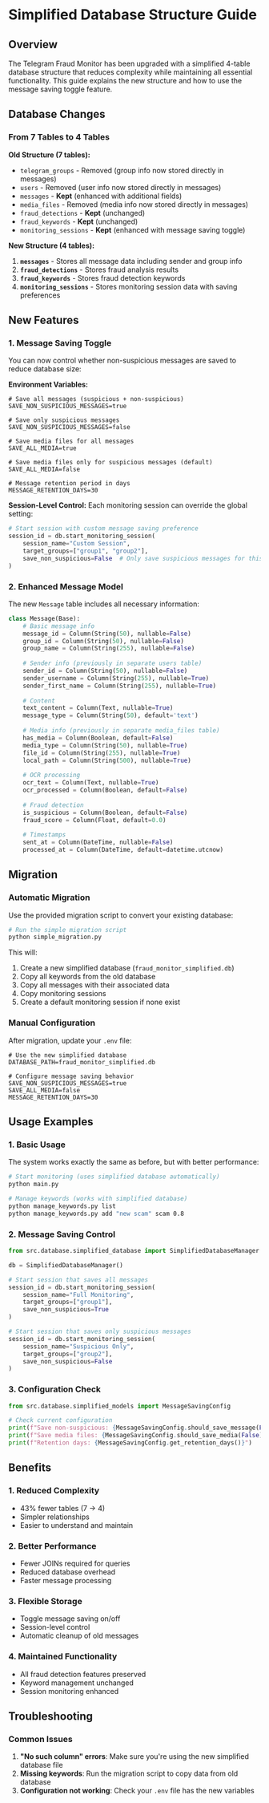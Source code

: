 # Simplified Database Structure Guide

## Overview

The Telegram Fraud Monitor has been upgraded with a simplified 4-table database structure that reduces complexity while maintaining all essential functionality. This guide explains the new structure and how to use the message saving toggle feature.

## Database Changes

### From 7 Tables to 4 Tables

**Old Structure (7 tables):**
- `telegram_groups` - Removed (group info now stored directly in messages)
- `users` - Removed (user info now stored directly in messages)  
- `messages` - **Kept** (enhanced with additional fields)
- `media_files` - Removed (media info now stored directly in messages)
- `fraud_detections` - **Kept** (unchanged)
- `fraud_keywords` - **Kept** (unchanged)
- `monitoring_sessions` - **Kept** (enhanced with message saving toggle)

**New Structure (4 tables):**
1. **`messages`** - Stores all message data including sender and group info
2. **`fraud_detections`** - Stores fraud analysis results
3. **`fraud_keywords`** - Stores fraud detection keywords
4. **`monitoring_sessions`** - Stores monitoring session data with saving preferences

## New Features

### 1. Message Saving Toggle

You can now control whether non-suspicious messages are saved to reduce database size:

**Environment Variables:**
```env
# Save all messages (suspicious + non-suspicious)
SAVE_NON_SUSPICIOUS_MESSAGES=true

# Save only suspicious messages
SAVE_NON_SUSPICIOUS_MESSAGES=false

# Save media files for all messages
SAVE_ALL_MEDIA=true

# Save media files only for suspicious messages (default)
SAVE_ALL_MEDIA=false

# Message retention period in days
MESSAGE_RETENTION_DAYS=30
```

**Session-Level Control:**
Each monitoring session can override the global setting:
```python
# Start session with custom message saving preference
session_id = db.start_monitoring_session(
    session_name="Custom Session",
    target_groups=["group1", "group2"],
    save_non_suspicious=False  # Only save suspicious messages for this session
)
```

### 2. Enhanced Message Model

The new `Message` table includes all necessary information:

```python
class Message(Base):
    # Basic message info
    message_id = Column(String(50), nullable=False)
    group_id = Column(String(50), nullable=False)
    group_name = Column(String(255), nullable=False)
    
    # Sender info (previously in separate users table)
    sender_id = Column(String(50), nullable=False)
    sender_username = Column(String(255), nullable=True)
    sender_first_name = Column(String(255), nullable=True)
    
    # Content
    text_content = Column(Text, nullable=True)
    message_type = Column(String(50), default='text')
    
    # Media info (previously in separate media_files table)
    has_media = Column(Boolean, default=False)
    media_type = Column(String(50), nullable=True)
    file_id = Column(String(255), nullable=True)
    local_path = Column(String(500), nullable=True)
    
    # OCR processing
    ocr_text = Column(Text, nullable=True)
    ocr_processed = Column(Boolean, default=False)
    
    # Fraud detection
    is_suspicious = Column(Boolean, default=False)
    fraud_score = Column(Float, default=0.0)
    
    # Timestamps
    sent_at = Column(DateTime, nullable=False)
    processed_at = Column(DateTime, default=datetime.utcnow)
```

## Migration

### Automatic Migration

Use the provided migration script to convert your existing database:

```bash
# Run the simple migration script
python simple_migration.py
```

This will:
1. Create a new simplified database (`fraud_monitor_simplified.db`)
2. Copy all keywords from the old database
3. Copy all messages with their associated data
4. Copy monitoring sessions
5. Create a default monitoring session if none exist

### Manual Configuration

After migration, update your `.env` file:

```env
# Use the new simplified database
DATABASE_PATH=fraud_monitor_simplified.db

# Configure message saving behavior
SAVE_NON_SUSPICIOUS_MESSAGES=true
SAVE_ALL_MEDIA=false
MESSAGE_RETENTION_DAYS=30
```

## Usage Examples

### 1. Basic Usage

The system works exactly the same as before, but with better performance:

```bash
# Start monitoring (uses simplified database automatically)
python main.py

# Manage keywords (works with simplified database)
python manage_keywords.py list
python manage_keywords.py add "new scam" scam 0.8
```

### 2. Message Saving Control

```python
from src.database.simplified_database import SimplifiedDatabaseManager

db = SimplifiedDatabaseManager()

# Start session that saves all messages
session_id = db.start_monitoring_session(
    session_name="Full Monitoring",
    target_groups=["group1"],
    save_non_suspicious=True
)

# Start session that saves only suspicious messages
session_id = db.start_monitoring_session(
    session_name="Suspicious Only",
    target_groups=["group2"],
    save_non_suspicious=False
)
```

### 3. Configuration Check

```python
from src.database.simplified_models import MessageSavingConfig

# Check current configuration
print(f"Save non-suspicious: {MessageSavingConfig.should_save_message(False)}")
print(f"Save media files: {MessageSavingConfig.should_save_media(False)}")
print(f"Retention days: {MessageSavingConfig.get_retention_days()}")
```

## Benefits

### 1. Reduced Complexity
- 43% fewer tables (7 → 4)
- Simpler relationships
- Easier to understand and maintain

### 2. Better Performance
- Fewer JOINs required for queries
- Reduced database overhead
- Faster message processing

### 3. Flexible Storage
- Toggle message saving on/off
- Session-level control
- Automatic cleanup of old messages

### 4. Maintained Functionality
- All fraud detection features preserved
- Keyword management unchanged
- Session monitoring enhanced

## Troubleshooting

### Common Issues

1. **"No such column" errors**: Make sure you're using the new simplified database file
2. **Missing keywords**: Run the migration script to copy data from old database
3. **Configuration not working**: Check your `.env` file has the new variables

